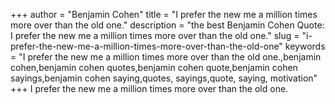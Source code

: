 +++
author = "Benjamin Cohen"
title = "I prefer the new me a million times more over than the old one."
description = "the best Benjamin Cohen Quote: I prefer the new me a million times more over than the old one."
slug = "i-prefer-the-new-me-a-million-times-more-over-than-the-old-one"
keywords = "I prefer the new me a million times more over than the old one.,benjamin cohen,benjamin cohen quotes,benjamin cohen quote,benjamin cohen sayings,benjamin cohen saying,quotes, sayings,quote, saying, motivation"
+++
I prefer the new me a million times more over than the old one.
